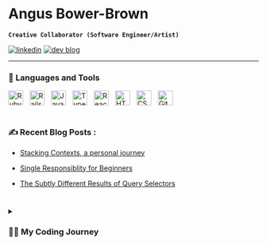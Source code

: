 # Angus Bower-Brown

**`Creative Collaborator (Software Engineer/Artist)`**

<p align="left">
<!--       <a href="https://medium.com/@mark.gowen78" target="_blank" rel="noopener noreferrer">
         <img alt="medium" title="Medium" src="https://img.shields.io/badge/Medium-12100E?style=for-the-badge&logo=medium&logoColor=white"/></a>  -->
      <a href="https://www.linkedin.com/in/angus-bower-brown/" target="_blank" rel="noopener noreferrer">
         <img alt="linkedin" title="LinkedIN" src="https://img.shields.io/badge/LinkedIn-0077B5?style=for-the-badge&logo=linkedin&logoColor=white"/></a> 
   <a href="https://dev.to/angus_bowerbrown_96449f1" target="_blank" rel="noopener noreferrer">
         <img alt="dev blog" title="Blog" src="https://img.shields.io/badge/blog-12100E?style=for-the-badge&logo=devdotto&logoColor=white%22"/></a> 
   </p>

---

### 🧰 Languages and Tools

<a href="https://www.ruby-lang.org/en/" target="_blank"><img align="left" alt="Ruby" width="30px" style="padding-right:10px;" src="https://cdn.jsdelivr.net/gh/devicons/devicon/icons/ruby/ruby-plain.svg" /></a>
<a href="https://rubyonrails.org/" target="_blank"><img align="left" alt="Rails" width="30px" style="padding-right:10px;" src="https://cdn.jsdelivr.net/gh/devicons/devicon/icons/rails/rails-plain.svg" /></a>
<a href="https://developer.mozilla.org/en-US/docs/Web/JavaScript" target="_blank"><img align="left" alt="JavaScript" width="30px" style="padding-right:10px;" src="https://cdn.jsdelivr.net/gh/devicons/devicon/icons/javascript/javascript-plain.svg" /></a>
<a href="https://www.typescriptlang.org/" target="_blank"><img align="left" alt="TypeScript" width="30px" style="padding-right:10px;" src="https://cdn.jsdelivr.net/gh/devicons/devicon/icons/typescript/typescript-original.svg" /></a>
<a href="https://reactjs.org/" target="_blank"><img align="left" alt="React" width="30px" style="padding-right:10px;" src="https://cdn.jsdelivr.net/gh/devicons/devicon/icons/react/react-original.svg" /></a>
<a href="https://developer.mozilla.org/en-US/docs/Web/HTML" target="_blank"><img align="left" alt="HTML" width="30px" style="padding-right:10px;" src="https://cdn.jsdelivr.net/gh/devicons/devicon/icons/html5/html5-plain.svg" /></a>
<a href="https://developer.mozilla.org/en-US/docs/Web/CSS" target="_blank"><img align="left" alt="CSS" width="30px" style="padding-right:10px;" src="https://cdn.jsdelivr.net/gh/devicons/devicon/icons/css3/css3-plain.svg" /></a>
<a href="https://github.com/" target="_blank"><img align="left" alt="GitHub" width="30px" style="padding-right:10px;" src="https://cdn.jsdelivr.net/gh/devicons/devicon/icons/github/github-original.svg" /></a>
  
<br />
<br />

#

### ✍️ Recent Blog Posts :

* [Stacking Contexts, a personal journey](https://dev.to/angus_bowerbrown_96449f1/stacking-contexts-and-why-you-should-go-deep-on-css-a-personal-journey-ccf)

* [Single Responsiblity for Beginners](https://dev.to/angus_bowerbrown_96449f1/single-responsibility-principle-for-beginners-12-1e1f)

* [The Subtly Different Results of Query Selectors](https://dev.to/angus_bowerbrown_96449f1/the-subtly-different-results-of-query-selectors-472b)

#
<details>
 <summary><h3>👨‍💻 My Coding Journey</h3></summary>
  
In a career of exploration and experiment, I've worn quite a few hats over the years!

  
From high-pressure, client-facing roles in hospitality, to running terrarium-building workshops, to starting and running an arts company in Peckham- I've always loved team-oriented creativity and working as part of a group to solve problems.

Discovering coding and training as a Software Engineer with Flatiron School gave me the perfect set of tools to start exploring that impulse as my career. I now work at Dentally as a Junior Support Engineer, where I'm inspired every day to contribute to the best possible experience for our users and provide the best care for millions of patients around the world. 
